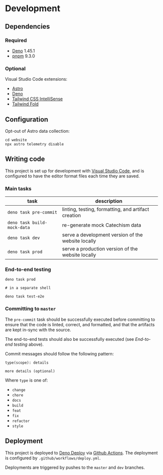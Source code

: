 # Development

## Dependencies

### Required

- [Deno](https://deno.land/) 1.45.1
- [pnpm](https://pnpm.io/) 9.3.0

### Optional

Visual Studio Code extensions:

- [Astro](https://marketplace.visualstudio.com/items?itemName=astro-build.astro-vscode)
- [Deno](https://marketplace.visualstudio.com/items?itemName=denoland.vscode-deno)
- [Tailwind CSS IntelliSense](https://marketplace.visualstudio.com/items?itemName=bradlc.vscode-tailwindcss)
- [Tailwind Fold](https://marketplace.visualstudio.com/items?itemName=stivo.tailwind-fold)

## Configuration

Opt-out of Astro data collection:

```
cd website
npx astro telemetry disable
```

## Writing code

This project is set up for development with [Visual Studio Code](https://code.visualstudio.com/), and is configured to have the editor
format files each time they are saved.

### Main tasks

| task                        | description                                         |
| --------------------------- | --------------------------------------------------- |
| `deno task pre-commit`      | linting, testing, formatting, and artifact creation |
| `deno task build-mock-data` | re-generate mock Catechism data                     |
| `deno task dev`             | serve a development version of the website locally  |
| `deno task prod`            | serve a production version of the website locally   |

### End-to-end testing

```
deno task prod

# in a separate shell

deno task test-e2e
```

### Committing to `master`

The `pre-commit` task should be successfully executed before committing to ensure that the code is linted, correct, and formatted, and that
the artifacts are kept in-sync with the source.

The end-to-end tests should also be successfully executed (see _End-to-end testing_ above).

Commit messages should follow the following pattern:

```
type(scope): details

more details (optional)
```

Where `type` is one of:

- `change`
- `chore`
- `docs`
- `build`
- `feat`
- `fix`
- `refactor`
- `style`

## Deployment

This project is deployed to [Deno Deploy](https://deno.com/deploy) via [Github Actions](https://docs.github.com/en/actions). The deployment
is configured by `.github/workflows/deploy.yml`.

Deployments are triggered by pushes to the `master` and `dev` branches.

